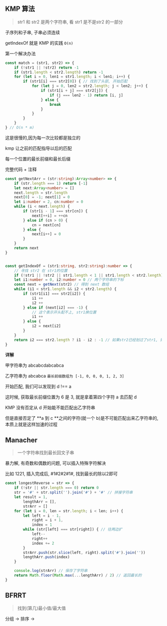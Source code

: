 ## KMP 算法

> str1 和 str2 是两个字符串, 看 str1 是不是str2 的一部分

子序列和子串, 子串必须连续

getIndexOf 就是 KMP 的实践 `O(n)`



第一个解决办法

```js
const match = (str1, str2) => {
    if (!str1 || !str2) return -1
    if (str1.length < str2.length) return -1
    for (let i = 0, len1 = str1.length; i < len1; i++) {
        if (str1[i] === str2[0]) { // 找到了头部, 开始匹配
            for (let j = 0, len2 = str2.length; j < len2; j++) {
                if (str1[i + j] === str2[j]) {
                    if (j === len2 - 1) return [i, j]
                } else {
                    break
                }
            }
        }
    }
} // O(n * m)
```

这是很慢的,因为每一次比较都是独立的

kmp 让之前的匹配指导以后的匹配

每一个位置的最长前缀和最长后缀

完整代码 + 注释

```typescript
const getNextArr = (str:string):Array<number> => {
    if (str.length === 1) return [-1]
    let next:Array<number> = []
    next.length = str.length
    next[0] = -1; next[1] = 0
    let i:number = 2, cn:number = 0
    while (i < next.length) {
        if (str[i - 1] === str[cn]) {
            next[++i] = ++cn
        } else if (cn > 0) {
            cn = next[cn]
        } else {
            next[i++] = 0
        }
    }
    return next
}


const getIndexOf = (str1:string, str2:string):number => {
    // 寻找 str2 在 str1的位置
    if (!str1 || !str2 || str1.length < 1 || str1.length < str2.length) return -1
    let i1:number = 0, i2:number = 0 // 两个字符串的下标
    const next = getNext(str2) // 得到 next 数组
    while (i1 < str1.length && i2 < str2.length) {
        if (str1[i1] === str2[i2]) {
            i1 ++
            i2 ++
        } else if (next[i2] === -1) {
            // 这个表示开头配不上, str1换位置
            i1 ++
        } else {
            i2 = next[i2]
        }
    }
    return i2 === str2.length ? i1 - i2 : -1 // 如果str2已经划过了str1, 则表示匹配成功
}
```

**详解**

甲字符串为 abcabcdabcabca

乙字符串为 abcabca `最长前缀数组为 [-1, 0, 0, 0, 1, 2, 3]`

开始匹配, 我们可以发现到 d !== a

这时候, 获取最长前缀位置为 6 是 3, 就是拿着第四个字符 a 去匹配 d

KMP 没有否定从 d 开始能不能匹配出乙字符串

但是直接否定了 **a 到 c **之间的字符(就一个 b)是不可能匹配出来乙字符串的, 本质上就是这样加速的过程

## Manacher

> 一个字符串找到最长回文子串

暴力解, 有奇数和偶数的问题, 可以插入特殊字符解决

比如 1221,  插入完成后, #1#2#2#1#, 找到最长的除以2即可

```js
const longestReverse = str => {
    if (!str || str.length === 0) return 0
    str = '#' + str.split('').join('#') + '#' // 拼接字符串
    let result = 1,
        lengthArr = [],
        strArr = []
    for (let i = 0, len = str.length; i < len; i++) {
        let left = i - 1,
            right = i + 1,
            index = 1
        while (str[left] === str[right]) { // 往两边扩
            left--
            right++
            index += 2
        }
        strArr.push(str.slice(left, right).split('#').join(''))
        lengthArr.push(index)
    }

    console.log(strArr) // 保存了字符串
    return Math.floor(Math.max(...lengthArr) / 2) // 返回最长的
}
```



## BFRRT

> 找到(第几)最小值/最大值

分组 -> 排序 -> 